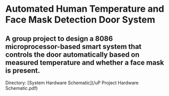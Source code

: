 # Automated Human Temperature and Face Mask Detection Door System
## A group project to design a 8086 microprocessor-based smart system that controls the door automatically based on measured temperature and whether a face mask is present.

Directory:
[System Hardware Schematic](/uP Project Hardware Schematic.pdf)
